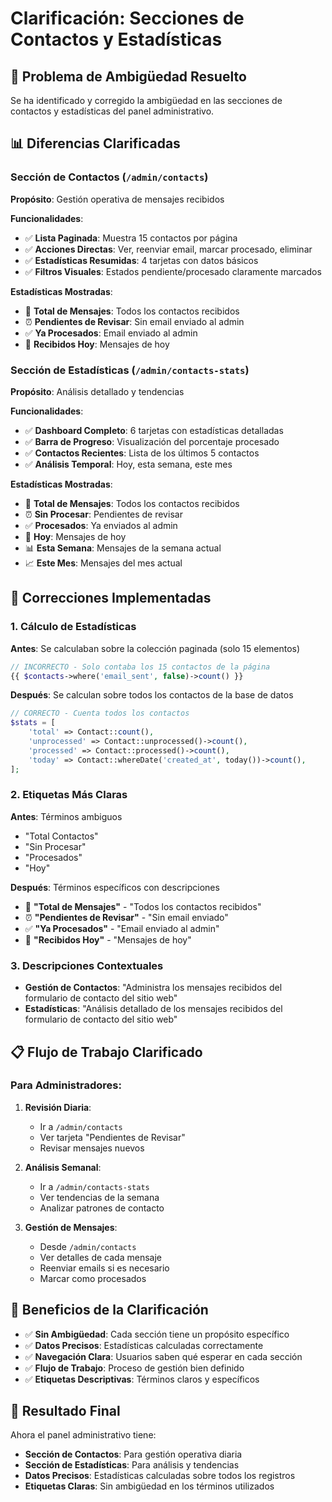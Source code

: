 # Clarificación: Secciones de Contactos y Estadísticas

## 🎯 Problema de Ambigüedad Resuelto

Se ha identificado y corregido la ambigüedad en las secciones de contactos y estadísticas del panel administrativo.

## 📊 Diferencias Clarificadas

### **Sección de Contactos** (`/admin/contacts`)
**Propósito**: Gestión operativa de mensajes recibidos

**Funcionalidades**:
- ✅ **Lista Paginada**: Muestra 15 contactos por página
- ✅ **Acciones Directas**: Ver, reenviar email, marcar procesado, eliminar
- ✅ **Estadísticas Resumidas**: 4 tarjetas con datos básicos
- ✅ **Filtros Visuales**: Estados pendiente/procesado claramente marcados

**Estadísticas Mostradas**:
- 📧 **Total de Mensajes**: Todos los contactos recibidos
- ⏰ **Pendientes de Revisar**: Sin email enviado al admin
- ✅ **Ya Procesados**: Email enviado al admin
- 📅 **Recibidos Hoy**: Mensajes de hoy

### **Sección de Estadísticas** (`/admin/contacts-stats`)
**Propósito**: Análisis detallado y tendencias

**Funcionalidades**:
- ✅ **Dashboard Completo**: 6 tarjetas con estadísticas detalladas
- ✅ **Barra de Progreso**: Visualización del porcentaje procesado
- ✅ **Contactos Recientes**: Lista de los últimos 5 contactos
- ✅ **Análisis Temporal**: Hoy, esta semana, este mes

**Estadísticas Mostradas**:
- 📧 **Total de Mensajes**: Todos los contactos recibidos
- ⏰ **Sin Procesar**: Pendientes de revisar
- ✅ **Procesados**: Ya enviados al admin
- 📅 **Hoy**: Mensajes de hoy
- 📊 **Esta Semana**: Mensajes de la semana actual
- 📈 **Este Mes**: Mensajes del mes actual

## 🔧 Correcciones Implementadas

### **1. Cálculo de Estadísticas**
**Antes**: Se calculaban sobre la colección paginada (solo 15 elementos)
```php
// INCORRECTO - Solo contaba los 15 contactos de la página
{{ $contacts->where('email_sent', false)->count() }}
```

**Después**: Se calculan sobre todos los contactos de la base de datos
```php
// CORRECTO - Cuenta todos los contactos
$stats = [
    'total' => Contact::count(),
    'unprocessed' => Contact::unprocessed()->count(),
    'processed' => Contact::processed()->count(),
    'today' => Contact::whereDate('created_at', today())->count(),
];
```

### **2. Etiquetas Más Claras**
**Antes**: Términos ambiguos
- "Total Contactos"
- "Sin Procesar"
- "Procesados"
- "Hoy"

**Después**: Términos específicos con descripciones
- 📧 **"Total de Mensajes"** - "Todos los contactos recibidos"
- ⏰ **"Pendientes de Revisar"** - "Sin email enviado"
- ✅ **"Ya Procesados"** - "Email enviado al admin"
- 📅 **"Recibidos Hoy"** - "Mensajes de hoy"

### **3. Descripciones Contextuales**
- **Gestión de Contactos**: "Administra los mensajes recibidos del formulario de contacto del sitio web"
- **Estadísticas**: "Análisis detallado de los mensajes recibidos del formulario de contacto del sitio web"

## 📋 Flujo de Trabajo Clarificado

### **Para Administradores**:

1. **Revisión Diaria**:
   - Ir a `/admin/contacts`
   - Ver tarjeta "Pendientes de Revisar"
   - Revisar mensajes nuevos

2. **Análisis Semanal**:
   - Ir a `/admin/contacts-stats`
   - Ver tendencias de la semana
   - Analizar patrones de contacto

3. **Gestión de Mensajes**:
   - Desde `/admin/contacts`
   - Ver detalles de cada mensaje
   - Reenviar emails si es necesario
   - Marcar como procesados

## 🎯 Beneficios de la Clarificación

- ✅ **Sin Ambigüedad**: Cada sección tiene un propósito específico
- ✅ **Datos Precisos**: Estadísticas calculadas correctamente
- ✅ **Navegación Clara**: Usuarios saben qué esperar en cada sección
- ✅ **Flujo de Trabajo**: Proceso de gestión bien definido
- ✅ **Etiquetas Descriptivas**: Términos claros y específicos

## 🚀 Resultado Final

Ahora el panel administrativo tiene:
- **Sección de Contactos**: Para gestión operativa diaria
- **Sección de Estadísticas**: Para análisis y tendencias
- **Datos Precisos**: Estadísticas calculadas sobre todos los registros
- **Etiquetas Claras**: Sin ambigüedad en los términos utilizados
